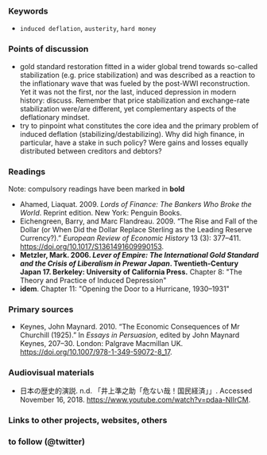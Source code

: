 ### Keywords

* `induced deflation`, `austerity`, `hard money`

### Points of discussion

* gold standard restoration fitted in a wider global trend towards so-called stabilization (e.g. price stabilization) and was described as a reaction to the inflationary wave that was fueled by the post-WWI reconstruction. Yet it was not the first, nor the last, induced depression in modern history: discuss. Remember that price stabilization and exchange-rate stabilization were/are different, yet complementary aspects of the deflationary mindset.
* try to pinpoint what constitutes the core idea and the primary problem of induced deflation (stabilizing/destabilizing). Why did high finance, in particular, have a stake in such policy? Were gains and losses equally distributed between creditors and debtors?

### Readings
Note: compulsory readings have been marked in **bold**

* Ahamed, Liaquat. 2009. *Lords of Finance: The Bankers Who Broke the World*. Reprint edition. New York: Penguin Books.
* Eichengreen, Barry, and Marc Flandreau. 2009. “The Rise and Fall of the Dollar (or When Did the Dollar Replace Sterling as the Leading Reserve Currency?).” *European Review of Economic History* 13 (3): 377–411. https://doi.org/10.1017/S1361491609990153.
* **Metzler, Mark. 2006. *Lever of Empire: The International Gold Standard and the Crisis of Liberalism in Prewar Japan*. Twentieth-Century Japan 17. Berkeley: University of California Press.** Chapter 8: "The Theory and Practice of Induced Depression"
* **idem**. Chapter 11: "Opening the Door to a Hurricane, 1930–1931"

### Primary sources

* Keynes, John Maynard. 2010. “The Economic Consequences of Mr Churchill (1925).” In *Essays in Persuasion*, edited by John Maynard Keynes, 207–30. London: Palgrave Macmillan UK. https://doi.org/10.1007/978-1-349-59072-8_17.

### Audiovisual materials

* 日本の歴史的演説. n.d. 「井上準之助「危ない哉！国民経済」」. Accessed November 16, 2018. https://www.youtube.com/watch?v=pdaa-NIIrCM.

### Links to other projects, websites, others


### to follow (@twitter)



